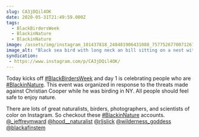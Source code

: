 ```yaml
---
slug: CA3jDQil4OK
date: 2020-05-31T21:49:59.000Z
tags: 
  - BlackBirdersWeek
  - BlackinNature
  - BlackinNature
image: /assets/img/instagram_101437818_248481906431088_757752677007126712_n_17904426061464118.jpg
image_alt: "Black sea bird with long neck an bill sitting on a nest with water in the background."
syndication:
 - https://www.instagram.com/p/CA3jDQil4OK/
---
```


Today kicks off [#BlackBirdersWeek](/posts/tags/BlackBirdersWeek) and day 1 is celebrating people who are [#BlackinNature](/posts/tags/BlackinNature). This event was organized in response to the threats made against Christian Cooper while he was birding in NY. All people should feel safe to enjoy nature.

There are lots of great naturalists, birders, photographers, and scientists of color on Instagram. So checkout these [#BlackinNature](/posts/tags/BlackinNature) accounts.
[@_jeffreymward](https://www.instagram.com/_jeffreymward/)
[@hood__naturalist](https://www.instagram.com/hood__naturalist/)
[@rljslick](https://www.instagram.com/rljslick/)
[@wilderness_goddess](https://www.instagram.com/wilderness_goddess/)
[@blackafinstem](https://www.instagram.com/blackafinstem/)
